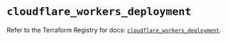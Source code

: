 # `cloudflare_workers_deployment`

Refer to the Terraform Registry for docs: [`cloudflare_workers_deployment`](https://registry.terraform.io/providers/cloudflare/cloudflare/5.8.4/docs/resources/workers_deployment).
